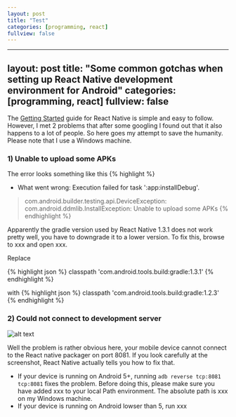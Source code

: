 ```yaml
---
layout: post
title: "Test"
categories: [programming, react]
fullview: false
---
```


---
layout: post
title: "Some common gotchas when setting up React Native development environment for Android"
categories: [programming, react]
fullview: false
---

The [Getting Started](https://facebook.github.io/react-native/docs/getting-started.html) guide for React Native is simple and easy to follow. However, I met 2 problems that after some googling I found out that it also happens to a lot of 
people. So here goes my attempt to save the humanity. Please note that I use a Windows machine.


### 1)  Unable to upload some APKs
The error looks something like this 
{% highlight %}
* What went wrong:
Execution failed for task ':app:installDebug'.
> com.android.builder.testing.api.DeviceException: com.android.ddmlib.InstallException: Unable to upload some APKs
 {% endhighlight %}

Apparently the gradle version used by React Native 1.3.1 does not work pretty well, you have to downgrade it to a lower version. To fix this,
browse to xxx and open xxx.

Replace 

{% highlight json %}
classpath 'com.android.tools.build:gradle:1.3.1'
 {% endhighlight %}

with 
{% highlight json %}
classpath 'com.android.tools.build:gradle:1.2.3'
 {% endhighlight %}
 
### 2) Could not connect to development server
![alt text](http://i.imgur.com/P4COBEN.png "Error screenshot")

Well the problem is rather obvious here, your mobile device cannot connect to the React native packager on port 8081. 
If you look carefully at the screenshot, React Native actually tells you how to fix that.
* If your device is running on Android 5+, running `adb reverse tcp:8081 tcp:8081` fixes the problem. 
Before doing this, please make sure you have added xxx to your local Path environment. The absolute path is xxx on my Windows machine.
* If your device is running on Android lowser than 5, run xxx

